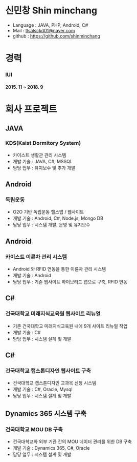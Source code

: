 # 신민창 Shin minchang

- Language : JAVA, PHP, Android, C#
- Mail : tlsalsckd01@naver.com
- github : https://github.com/shinminchang

# 경력
### IUI
#### 2015. 11 ~ 2018. 9

# 회사 프로젝트
## JAVA
### KDS(Kaist Dormitory System)
* 카이스트 생활관 관리 시스템
* 개발 기술 : JAVA, C#, MSSQL
* 담당 업무 : 유지보수 및 추가 개발


## Android
### 독립운동
* O2O 기반 독립운동 헬스앱 / 웹사이트
* 개발 기술 : Android, C#, Node.js, Mongo DB
* 담당 업무 : 시스템 개발, 운영 및 유지보수


## Android
### 카이스트 이륜차 관리 시스템
* Android 와 RFID 연동을 통한 이륜차 관리 시스템
* 개발 기술 : Android
* 담당 업무 : 기존 웹사이트 하이브리드 앱으로 구축, RFID 연동


## C#
### 건국대학교 미래지식교육원 웹사이트 리뉴얼
* 기존 건국대학교 미래지식교육원 내에 9개 사이트 리뉴얼 작업
* 개발 기술 : C#
* 담당 업무 : 시스템 설계 및 개발


## C#
### 건국대학교 캡스톤디자인 웹사이트 구축
* 건국대학교 캡스톤디자인 교과목 신청 시스템
* 개발 기술 : C#, Oracle, Mysql
* 담당 업무 : 시스템 설계 및 개발


## Dynamics 365 시스템 구축
### 건국대학교 MOU DB 구축
* 건국대학교와 외부 기관 간의 MOU 데이터 관리를 위한 DB 구축
* 개발 기술 : Dynamics 365, C#, Oracle
* 담당 업무 : 시스템 설계 및 개발
